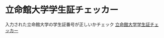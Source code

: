 # 立命館大学学生証チェッカー
入力された立命館大学の学生証番号が正しいかチェック
[立命館大学学生証チェッカー](https://yuki1201.github.io/ru-gakuyukai-stunum)
